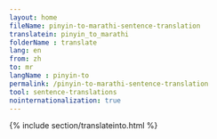 ```yaml
---
layout: home
fileName: pinyin-to-marathi-sentence-translation
translatein: pinyin_to_marathi
folderName : translate
lang: en
from: zh
to: mr
langName : pinyin-to
permalink: /pinyin-to-marathi-sentence-translation
tool: sentence-translations
nointernationalization: true
---
```

{% include section/translateinto.html %}
